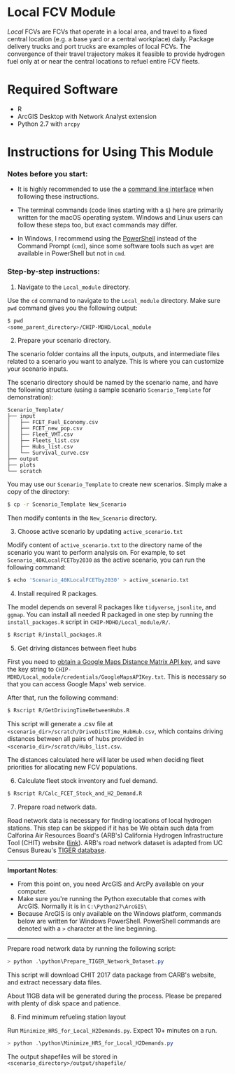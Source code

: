 # Local FCV Module

*Local* FCVs are FCVs that operate in a local area, 
and travel to a fixed central location 
(e.g. a base yard or a central workplace) daily.
Package delivery trucks and port trucks are examples of local FCVs.
The convergence of their travel trajectory makes it feasible 
to provide hydrogen fuel only at or near the central locations 
to refuel entire FCV fleets.

# Required Software
- R
- ArcGIS Desktop with Network Analyst extension
- Python 2.7 with `arcpy`

# Instructions for Using This Module
### Notes before you start: 
- It is highly recommended to use the a 
  [command line interface](https://tutorial.djangogirls.org/en/intro_to_command_line/)
  when following these instructions.

- The terminal commands (code lines starting with a `$`) here are primarily written for the macOS operating system.
  Windows and Linux users can follow these steps too, but exact commands may differ.
- In Windows, I recommend using the [PowerShell](https://docs.microsoft.com/en-us/powershell/scripting/getting-started/getting-started-with-windows-powershell?view=powershell-6)
  instead of the Command Prompt (`cmd`), 
  since some software tools such as `wget` are available in PowerShell but not in `cmd`.
  

### Step-by-step instructions:
1. Navigate to the `Local_module` directory.

Use the `cd` command to navigate to the `Local_module` directory.
Make sure `pwd` command gives you the following output:
```bash
$ pwd
<some_parent_directory>/CHIP-MDHD/Local_module
```

2. Prepare your scenario directory.

The scenario folder contains all the inputs, outputs, and intermediate files
related to a scenario you want to analyze. 
This is where you can customize your scenario inputs.

The scenario directory should be named by the scenario name,
and have the following structure
(using a sample scenario `Scenario_Template` for demonstration):

```
Scenario_Template/
├── input
│   ├── FCET_Fuel_Economy.csv
│   ├── FCET_new_pop.csv
│   ├── Fleet_VMT.csv
│   ├── Fleets_list.csv
│   ├── Hubs_list.csv
│   └── Survival_curve.csv
├── output
├── plots
└── scratch
```

You may use our `Scenario_Template` to create new scenarios.
Simply make a copy of the directory:
```bash
$ cp -r Scenario_Template New_Scenario
```
Then modify contents in the `New_Scenario` directory.


3. Choose active scenario by updating `active_scenario.txt`
 
Modify content of `active_scenario.txt` to the directory name
of the scenario you want to perform analysis on. 
For example, to set `Scenario_40KLocalFCETby2030` as the active scenario, 
you can run the following command:
```bash
$ echo 'Scenario_40KLocalFCETby2030' > active_scenario.txt  
```

4. Install required R packages.

The model depends on several R packages like `tidyverse`, `jsonlite`, and `ggmap`.
You can install all needed R packaged in one step by running the `install_packages.R` script in `CHIP-MDHD/Local_module/R/`.
```bash
$ Rscript R/install_packages.R
```

5. Get driving distances between fleet hubs

First you need to [obtain a Google Maps Distance Matrix API key](https://developers.google.com/maps/documentation/distance-matrix/get-api-key), and save the key string to  `CHIP-MDHD/Local_module/credentials/GoogleMapsAPIKey.txt`.
This is necessary so that you can access Google Maps' web service.

After that, run the following command:
```bash
$ Rscript R/GetDrivingTimeBetweenHubs.R
```
This script will generate a .csv file at 
`<scenario_dir>/scratch/DriveDistTime_HubHub.csv`,
which contains driving distances between all pairs of hubs 
provided in `<scenario_dir>/scratch/Hubs_list.csv`.

The distances calculated here will later be used 
when deciding fleet priorities for allocating new FCV populations.

6. Calculate fleet stock inventory and fuel demand.
```bash
$ Rscript R/Calc_FCET_Stock_and_H2_Demand.R
```

7. Prepare road network data.

Road network data is necessary for finding locations of 
local hydrogen stations.
This step can be skipped if it has be
We obtain such data from Calforina Air Resources Board's (ARB's)
California Hydrogen Infrastructure Tool (CHIT) website 
([link](https://www.arb.ca.gov/msprog/zevprog/hydrogen/h2fueling.htm)). 
ARB's road network dataset is adapted from UC Census Bureau's
[TIGER database](https://www.census.gov/geo/maps-data/data/tiger.html).

---
**Important Notes**: 
- From this point on, 
you need ArcGIS and ArcPy available on your computer.
- Make sure you're running the Python executable that comes with ArcGIS.
Normally it is in `C:\Python27\ArcGIS\`
- Because ArcGIS is only available on the Windows platform, 
commands below are written for Windows PowerShell. 
PowerShell commands are denoted with a `>` character at the line beginning. 
---

Prepare road network data by running the following script:
```powershell
> python .\python\Prepare_TIGER_Network_Dataset.py
```

This script will download CHIT 2017 data package from CARB's website, 
and extract necessary data files.

About 11GB data will be generated during the process.
Please be prepared with plenty of disk space and patience.

8. Find minimum refueling station layout

Run `Minimize_HRS_for_Local_H2Demands.py`. Expect 10+ minutes on a run.
```powershell
> python .\python\Minimize_HRS_for_Local_H2Demands.py
```
The output shapefiles will be stored in `<scenario_directory>/output/shapefile/`